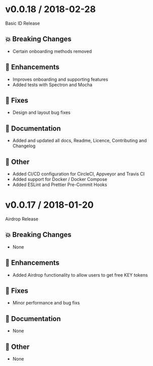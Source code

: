 # v0.0.18 / 2018-02-28

Basic ID Release

## :boom: Breaking Changes

* Certain onboarding methods removed

## :tada: Enhancements

* Improves onboarding and supporting features
* Added tests with Spectron and Mocha

## :bug: Fixes

* Design and layout bug fixes

## :book: Documentation

* Added and updated all docs, Readme, Licence, Contributing and Changelog

## :nut_and_bolt: Other

* Added CI/CD configuration for CircleCI, Appveyor and Travis CI
* Added support for Docker / Docker Compose
* Added ESLint and Prettier Pre-Commit Hooks

# v0.0.17 / 2018-01-20

Airdrop Release

## :boom: Breaking Changes

* None

## :tada: Enhancements

* Added Airdrop functionality to allow users to get free KEY tokens

## :bug: Fixes

* Minor performance and bug fixs

## :book: Documentation

* None

## :nut_and_bolt: Other

* None
